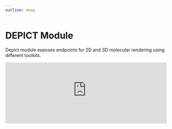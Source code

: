 ```yaml
---
outline: deep
---
```


# DEPICT Module

Depict module exposes endpoints for 2D and 3D molecular rendering using different toolkits.

<div>
  <iframe id="inlineFrameExample"
      title="Inline Frame Example"
      width="100%"
      height="190"
      style="border:none"
      src="https://dev.api.naturalproducts.net/latest/docs#/depict">
  </iframe>
</div>